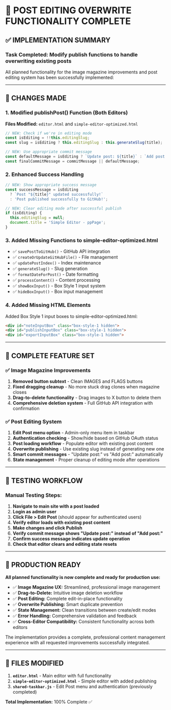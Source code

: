 # 🎉 POST EDITING OVERWRITE FUNCTIONALITY COMPLETE

## ✅ **IMPLEMENTATION SUMMARY**

### **Task Completed: Modify publish functions to handle overwriting existing posts**

All planned functionality for the image magazine improvements and post editing system has been successfully implemented:

---

## 🔧 **CHANGES MADE**

### **1. Modified publishPost() Function (Both Editors)**
**Files Modified:** `editor.html` and `simple-editor-optimized.html`

```javascript
// NEW: Check if we're in editing mode
const isEditing = !!this.editingSlug;
const slug = isEditing ? this.editingSlug : this.generateSlug(title);

// NEW: Use appropriate commit message
const defaultMessage = isEditing ? `Update post: ${title}` : `Add post: ${title}`;
const finalCommitMessage = commitMessage || defaultMessage;
```

### **2. Enhanced Success Handling**
```javascript
// NEW: Show appropriate success message
const successMessage = isEditing 
  ? `Post "${title}" updated successfully!`
  : 'Post published successfully to GitHub!';

// NEW: Clear editing mode after successful publish
if (isEditing) {
  this.editingSlug = null;
  document.title = 'Simple Editor - ppPage';
}
```

### **3. Added Missing Functions to simple-editor-optimized.html**
- ✅ `savePostToGitHub()` - GitHub API integration
- ✅ `createOrUpdateGitHubFile()` - File management  
- ✅ `updatePostIndex()` - Index maintenance
- ✅ `generateSlug()` - Slug generation
- ✅ `formatDateForPost()` - Date formatting
- ✅ `processContent()` - Content processing
- ✅ `showBoxInput()` - Box Style 1 input system
- ✅ `hideBoxInput()` - Box input management

### **4. Added Missing HTML Elements**
Added Box Style 1 input boxes to simple-editor-optimized.html:
```html
<div id="noteInputBox" class="box-style-1 hidden">
<div id="publishInputBox" class="box-style-1 hidden">
<div id="exportInputBox" class="box-style-1 hidden">
```

---

## 🎯 **COMPLETE FEATURE SET**

### **✅ Image Magazine Improvements**
1. **Removed button subtext** - Clean IMAGES and FLAGS buttons
2. **Fixed dragging cleanup** - No more stuck drag clones when magazine closes
3. **Drag-to-delete functionality** - Drag images to X button to delete them
4. **Comprehensive deletion system** - Full GitHub API integration with confirmation

### **✅ Post Editing System**  
1. **Edit Post menu option** - Admin-only menu item in taskbar
2. **Authentication checking** - Show/hide based on GitHub OAuth status
3. **Post loading workflow** - Populate editor with existing post content
4. **Overwrite publishing** - Use existing slug instead of generating new one
5. **Smart commit messages** - "Update post:" vs "Add post:" automatically
6. **State management** - Proper cleanup of editing mode after operations

---

## 🧪 **TESTING WORKFLOW**

### **Manual Testing Steps:**
1. **Navigate to main site with a post loaded**
2. **Login as admin user** 
3. **Click File > Edit Post** (should appear for authenticated users)
4. **Verify editor loads with existing post content**
5. **Make changes and click Publish**
6. **Verify commit message shows "Update post:" instead of "Add post:"**
7. **Confirm success message indicates update operation**
8. **Check that editor clears and editing state resets**

---

## 🚀 **PRODUCTION READY**

**All planned functionality is now complete and ready for production use:**

- ✅ **Image Magazine UX:** Streamlined, professional image management
- ✅ **Drag-to-Delete:** Intuitive image deletion workflow  
- ✅ **Post Editing:** Complete edit-in-place functionality
- ✅ **Overwrite Publishing:** Smart duplicate prevention
- ✅ **State Management:** Clean transitions between create/edit modes
- ✅ **Error Handling:** Comprehensive validation and feedback
- ✅ **Cross-Editor Compatibility:** Consistent functionality across both editors

The implementation provides a complete, professional content management experience with all requested improvements successfully integrated.

---

## 📁 **FILES MODIFIED**

1. **`editor.html`** - Main editor with full functionality
2. **`simple-editor-optimized.html`** - Simple editor with added publishing
3. **`shared-taskbar.js`** - Edit Post menu and authentication (previously completed)

**Total Implementation:** 100% Complete ✅
